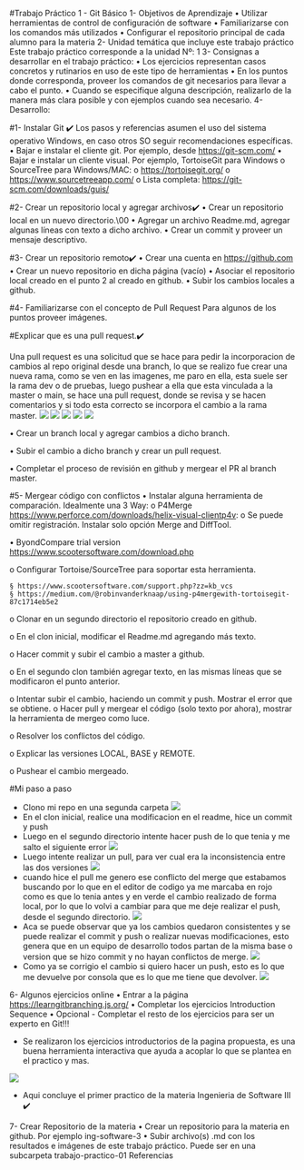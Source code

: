 #Trabajo Práctico 1 - Git Básico 
1- Objetivos de Aprendizaje
• Utilizar herramientas de control de configuración de software
• Familiarizarse con los comandos más utilizados
• Configurar el repositorio principal de cada alumno para la materia
2- Unidad temática que incluye este trabajo práctico
Este trabajo práctico corresponde a la unidad Nº: 1
3- Consignas a desarrollar en el trabajo práctico:
• Los ejercicios representan casos concretos y rutinarios en uso de este tipo
de herramientas
• En los puntos donde corresponda, proveer los comandos de git necesarios
para llevar a cabo el punto.
• Cuando se especifique alguna descripción, realizarlo de la manera más clara
posible y con ejemplos cuando sea necesario.
4- Desarrollo:

#1- Instalar Git ✔️
Los pasos y referencias asumen el uso del sistema operativo Windows, en caso
otros SO seguir recomendaciones específicas.
• Bajar e instalar el cliente git. Por ejemplo, desde https://git-scm.com/
• Bajar e instalar un cliente visual. Por ejemplo, TortoiseGit para Windows o
SourceTree para Windows/MAC:
o https://tortoisegit.org/
o https://www.sourcetreeapp.com/
o Lista completa: https://git-scm.com/downloads/guis/

#2- Crear un repositorio local y agregar archivos✔️
• Crear un repositorio local en un nuevo directorio.\00
• Agregar un archivo Readme.md, agregar algunas líneas con texto a dicho
archivo.
• Crear un commit y proveer un mensaje descriptivo.

#3- Crear un repositorio remoto✔️
• Crear una cuenta en https://github.com
• Crear un nuevo repositorio en dicha página (vacío)
• Asociar el repositorio local creado en el punto 2 al creado en github.
• Subir los cambios locales a github.

#4- Familiarizarse con el concepto de Pull Request
Para algunos de los puntos proveer imágenes.

#Explicar que es una pull request.✔️

Una pull request es una solicitud que se hace para pedir la incorporacion de cambios al repo original desde una branch, lo que se realizo fue crear una nueva rama, como se ven en las imagenes, me paro en ella, esta suele ser la rama dev o de pruebas, luego pushear a ella que esta vinculada a la master o main, se hace una pull request, donde se revisa y se hacen comentarios y si todo esta correcto se incorpora el cambio a la rama master.
![](/Imagenes%20ejercicios/1.jpeg)
![](/Imagenes%20ejercicios/2.jpeg)
![](/Imagenes%20ejercicios/3.jpeg)
![](/Imagenes%20ejercicios/4.jpeg)
![](/Imagenes%20ejercicios/5.jpeg)

• Crear un branch local y agregar cambios a dicho branch.

• Subir el cambio a dicho branch y crear un pull request.

• Completar el proceso de revisión en github y mergear el PR al branch
master.

#5- Mergear código con conflictos
• Instalar alguna herramienta de comparación. Idealmente una 3 Way:
o P4Merge https://www.perforce.com/downloads/helix-visual-clientp4v:
o Se puede omitir registración. Instalar solo opción Merge and DiffTool.

• ByondCompare trial
version https://www.scootersoftware.com/download.php

o Configurar Tortoise/SourceTree para soportar esta herramienta.

    § https://www.scootersoftware.com/support.php?zz=kb_vcs
    § https://medium.com/@robinvanderknaap/using-p4mergewith-tortoisegit-87c1714eb5e2

o Clonar en un segundo directorio el repositorio creado en github.

o En el clon inicial, modificar el Readme.md agregando más texto.

o Hacer commit y subir el cambio a master a github.

o En el segundo clon
también agregar texto, en las mismas líneas que
se modificaron el punto anterior.

o Intentar subir el cambio, haciendo un commit y push. Mostrar el error
que se obtiene.
o Hacer pull y mergear el código (solo texto por ahora), mostrar la
herramienta de mergeo como luce.

o Resolver los conflictos del código.

o Explicar las versiones LOCAL, BASE y REMOTE.

o Pushear el cambio mergeado.

#Mi paso a paso

- Clono mi repo en una segunda carpeta
  ![](/Imagenes%20ejercicios/5.1.jpeg)
- En el clon inicial, realice una modificacion en el readme, hice un commit y push
- Luego en el segundo directorio intente hacer push de lo que tenia y me salto el siguiente error
  ![](/Imagenes%20ejercicios/5.2.jpeg)
- Luego intente realizar un pull, para ver cual era la inconsistencia entre las dos versiones
  ![](/Imagenes%20ejercicios/5.3.jpeg)
- cuando hice el pull me genero ese conflicto del merge que estabamos buscando por lo que en el editor de codigo ya me marcaba en rojo como es que lo tenia antes y en verde el cambio realizado de forma local, por lo que lo volvi a cambiar para que me deje realizar el push, desde el segundo directorio.
  ![](/Imagenes%20ejercicios/5.4.jpeg)
- Aca se puede observar que ya los cambios quedaron consistentes y se puede realizar el commit y push o realizar nuevas modificaciones, esto genera que en un equipo de desarrollo todos partan de la misma base o version que se hizo commit y no hayan conflictos de merge.
  ![](/Imagenes%20ejercicios/5.5.jpeg)
- Como ya se corrigio el cambio si quiero hacer un push, esto es lo que me devuelve por consola que es lo que me tiene que devolver.
  ![](/Imagenes%20ejercicios/5.6.jpeg)

6- Algunos ejercicios online
• Entrar a la página https://learngitbranching.js.org/
• Completar los ejercicios Introduction Sequence
• Opcional - Completar el resto de los ejercicios para ser un experto en Git!!!

- Se realizaron los ejercicios introductorios de la pagina propuesta, es una buena herramienta interactiva que ayuda a acoplar lo que se plantea en el practico y mas.

![](/Imagenes%20ejercicios/5.7.jpeg)

- Aqui concluye el primer practico de la materia Ingenieria de Software III ✔️

7- Crear Repositorio de la materia
• Crear un repositorio para la materia en github. Por ejemplo ing-software-3
• Subir archivo(s) .md con los resultados e imágenes de este trabajo práctico.
Puede ser en una subcarpeta trabajo-practico-01
Referencias